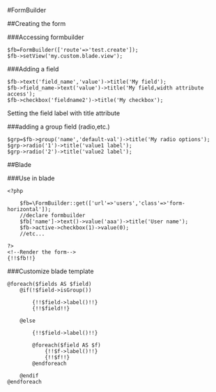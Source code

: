 #FormBuilder

##Creating the form

###Accessing formbuilder

    $fb=FormBuilder(['route'=>'test.create']);
    $fb->setView('my.custom.blade.view');
    
    
###Adding a field

    $fb->text('field_name','value')->title('My field');
    $fb->field_name->text('value')->title('My field,width attribute access');
    $fb->checkbox('fieldname2')->title('My checkbox');
    
Setting the field label with title attribute

###adding a group field (radio,etc.)
    
    $grp=$fb->group('name','default-val')->title('My radio options');
    $grp->radio('1')->title('value1 label');
    $grp->radio('2')->title('value2 label');
    
##Blade

###Use in blade

    <?php
        
        $fb=\FormBuilder::get(['url'=>'users','class'=>'form-horizontal']);
        //declare formbuilder
        $fb['name']->text()->value('aaa')->title('User name');
        $fb->active->checkbox(1)->value(0);
        //etc...
    
    ?>
    <!--Render the form-->
    {!!$fb!!}
    
    
###Customize blade template

    @foreach($fields AS $field)
        @if(!$field->isGroup())
        
            {!!$field->label()!!}
            {!!$field!!}
            
        @else
        
            {!!$field->label()!!}
       
            @foreach($field AS $f)
                {!!$f->label()!!}
                {!!$f!!}
            @endforeach
            
        @endif
    @endforeach
    
    
    